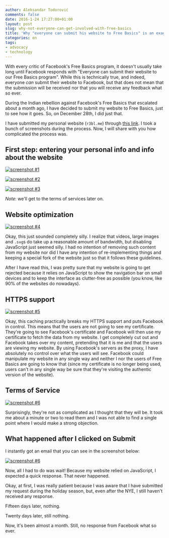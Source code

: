 ```yaml
---
author: Aleksandar Todorović
comments: false
date: 2016-1-24 17:27:00+01:00
layout: post
slug: why-not-everyone-can-get-involved-with-free-basics
title: 'Why "everyone can submit his website to Free Basics" is an exaggeration'
categories: en
tags:
- advocacy
- technology
---
```


With every critic of Facebook's Free Basics program, it doesn't usually take long until Facebook responds with "Everyone can submit their website to our Free Basics program". While this is technically true, and indeed, everyone _can_ submit their website to Facebook, but that does not mean that the submission will be received nor that you will receive any feedback what so ever.

During the Indian rebellion against Facebook's Free Basics that escalated about a month ago, I have decided to submit my website to Free Basics, just to see how it goes. So, on December 28th, I did just that.

I have submitted my personal website (`r3bl.me`) through [this link](https://partners.facebook.com/fbs/onboarding/). I took a bunch of screenshots during the process. Now, I will share with you how complicated the process was.

## First step: entering your personal info and info about the website

[![screenshot #1]({{site.url}}/images/free-basics/1.png)]({{site.url}}/images/free-basics/1.png)

[![screenshot #2]({{site.url}}/images/free-basics/2.png)]({{site.url}}/images/free-basics/2.png)

[![screenshot #3]({{site.url}}/images/free-basics/3.png)]({{site.url}}/images/free-basics/3.png)

*Note*: we'll get to the terms of services later on.

## Website optimization

[![screenshot #4]({{site.url}}/images/free-basics/4.png)]({{site.url}}/images/free-basics/4.png)

Okay, this just sounded completely silly. I realize that videos, large images and `.svg`s do take up a reasonable amount of bandwidth, but disabling JavaScript just seemed silly. I had no intention of removing such content from my website nor did I have any intention of re-implementing things and keeping a special fork of the website just so that it follows these guidelines.

After I have read this, I was pretty sure that my website is going to get rejected because it relies on JavaScript to show the navigation bar on small devices and to keep the interface as clutter-free as possible (you know, like 90% of the websites  do nowadays).

## HTTPS support

[![screenshot #5]({{site.url}}/images/free-basics/5.png)]({{site.url}}/images/free-basics/5.png)

Okay, this caching practically breaks my HTTPS support and puts Facebook in control. This means that the users are not going to see my certificate. They're going to see Facebook's certificate and Facebook will then use my certificate to fetch the data from my website. I get completely cut out and Facebook takes over my content, pretending that it is me and that the users are viewing my website. By using Facebook's servers as the proxy, I have absolutely no control over what the users will see. Facebook could manipulate my website in any single way and neither I nor the users of Free Basics are going to know that (since my certificate is no longer being used, users can't in any single way be sure that they're visiting the authentic version of the website).

## Terms of Service

[![screenshot #6]({{site.url}}/images/free-basics/7.png)]({{site.url}}/images/free-basics/7.png)

Surprisingly, they're not as complicated as I thought that they will be. It took me about a minute or two to read them and I was not able to find a single point where I would make a strong objection.

## What happened after I clicked on Submit

I instantly got an email that you can see in the screenshot below:

[![screenshot #6]({{site.url}}/images/free-basics/8.png)]({{site.url}}/images/free-basics/8.png)

Now, all I had to do was wait! Because my website relied on JavaScript, I expected a quick response. That never happened.

Okay, at first, I was really patient because I was aware that I have submitted my request during the holiday season, but, even after the NYE, I still haven't received any response.

Fifteen days later, nothing.

Twenty days later, still nothing.

Now, it's been almost a month. Still, no response from Facebook what so ever.
